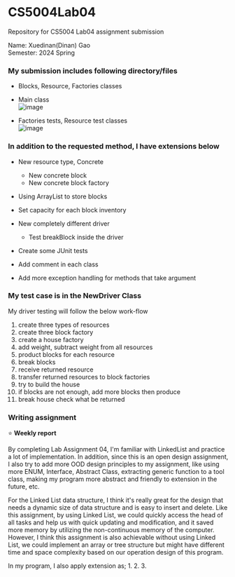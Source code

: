 # CS5004Lab04
Repository for CS5004 Lab04 assignment submission

Name: Xuedinan(Dinan) Gao\
Semester: 2024 Spring

### My submission includes following directory/files

- Blocks, Resource, Factories classes
- Main class\
  ![image](https://github.com/Xuedinan/CS5004Lab03/assets/144306521/7e1cc168-bd77-4c59-aa53-8c325fafb6b7)

- Factories tests, Resource test classes\
  ![image](https://github.com/Xuedinan/CS5004Lab03/assets/144306521/0d23f1a0-dae4-4f45-a8cc-6fc59030506c)

### In addition to the requested method, I have extensions below

- New resource type, Concrete
  - New concrete block
  - New concrete block factory
    
- Using ArrayList to store blocks
- Set capacity for each block inventory
- New completely different driver
  - Test breakBlock inside the driver

- Create some JUnit tests
- Add comment in each class
- Add more exception handling for methods that take argument

### My test case is in the NewDriver Class

My driver testing will follow the below work-flow
1. create three types of resources
2. create three block factory
3. create a house factory
4. add weight, subtract weight from all resources 
5. product blocks for each resource
6. break blocks
7. receive returned resource
8. transfer returned resources to block factories
9. try to build the house
10. if blocks are not enough, add more blocks then produce
11. break house check what be returned

### Writing assignment

:star:  **Weekly report**

By completing Lab Assignment 04, I'm familiar with LinkedList and practice a lot of implementation. In addition, since this is an open design assignment, I also try to add more OOD design principles to my assignment, like using more ENUM, Interface, Abstract Class, extracting generic function to a tool class, making my program more abstract and friendly to extension in the future, etc.

For the Linked List data structure, I think it's really great for the design that needs a dynamic size of data structure and is easy to insert and delete. Like this assignment, by using Linked List, we could quickly access the head of all tasks and help us with quick updating and modification, and it saved more memory by utilizing the non-continuous memory of the computer. However, I think this assignment is also achievable without using Linked List, we could implement an array or tree structure but might have different time and space complexity based on our operation design of this program.

In my program, I also apply extension as;
1.
2.
3.
